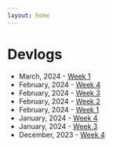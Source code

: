 ```yaml
---
layout: home
---
```


# Devlogs

- March, 2024     - [Week 1](/devlog/mar24-week-1.md)
- February, 2024  - [Week 4](/devlog/feb24-week-4.md)
- February, 2024  - [Week 3](/devlog/feb24-week-3.md)
- February, 2024  - [Week 2](/devlog/feb24-week-2.md)
- February, 2024  - [Week 1](/devlog/feb24-week-1.md)
- January, 2024   - [Week 4](/devlog/jan24-week-4.md)
- January, 2024   - [Week 3](/devlog/jan24-week-3.md)
- December, 2023  - [Week 4](/devlog/dec23-week-4.md)
